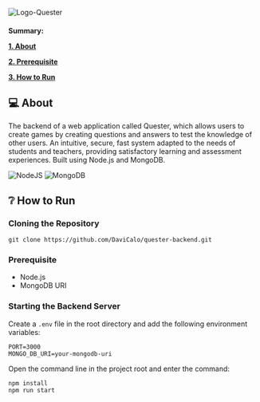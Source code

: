 ![Logo-Quester](https://github.com/user-attachments/assets/ca7f3b26-62f3-47ce-ac13-0838167d2d74)

<h4>
<p>Summary:</p>
 <a href="#about"><p>1. About</p></a> 
 <a href="#prerequisite"><p>2. Prerequisite</p></a>
 <a href="#how-to-run"><p>3. How to Run</p></a>
</h4>

<a name="about"></a>
## :computer: About

The backend of a web application called Quester, which allows users to create games by creating questions and answers to test the knowledge of other users. An intuitive, secure, fast system adapted to the needs of students and teachers, providing satisfactory learning and assessment experiences. Built using Node.js and MongoDB.

![NodeJS](https://img.shields.io/badge/node.js-6DA55F?style=for-the-badge&logo=node.js&logoColor=white)
![MongoDB](https://img.shields.io/badge/MongoDB-%234ea94b.svg?style=for-the-badge&logo=mongodb&logoColor=white)

<a name="how-to-run"></a>
## :grey_question: How to Run
### Cloning the Repository

```shell
git clone https://github.com/DaviCalo/quester-backend.git
```

<a name="prerequisite"></a>
### Prerequisite

- Node.js
- MongoDB URI

### Starting the Backend Server

Create a `.env` file in the root directory and add the following environment variables:

```env
PORT=3000
MONGO_DB_URI=your-mongodb-uri
```

Open the command line in the project root and enter the command:

```shell
npm install
npm run start
```
